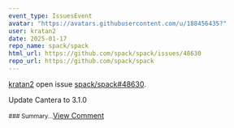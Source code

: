 ```yaml
---
event_type: IssuesEvent
avatar: "https://avatars.githubusercontent.com/u/188456435?"
user: kratan2
date: 2025-01-17
repo_name: spack/spack
html_url: https://github.com/spack/spack/issues/48630
repo_url: https://github.com/spack/spack
---
```


<a href='https://github.com/kratan2' target='_blank'>kratan2</a> open issue <a href='https://github.com/spack/spack/issues/48630' target='_blank'>spack/spack#48630</a>.

<p>Update Cantera to 3.1.0</p><small>### Summary...</small><a href='https://github.com/spack/spack/issues/48630' target='_blank'>View Comment</a>